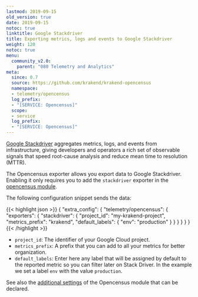 ```yaml
---
lastmod: 2019-09-15
old_version: true
date: 2019-09-15
notoc: true
linktitle: Google Stackdriver
title: Exporting metrics, logs and events to Google Stackdriver
weight: 120
notoc: true
menu:
  community_v2.0:
    parent: "080 Telemetry and Analytics"
meta:
  since: 0.7
  source: https://github.com/krakend/krakend-opencensus
  namespace:
  - telemetry/opencensus
  log_prefix:
  - "[SERVICE: Opencensus]"
  scope:
  - service
  log_prefix:
  - "[SERVICE: Opencensus]"
---
```


[Google Stackdriver](https://cloud.google.com/stackdriver/) aggregates metrics, logs, and events from infrastructure, giving developers and operators a rich set of observable signals that speed root-cause analysis and reduce mean time to resolution (MTTR).

The Opencensus exporter allows you export data to Google Stackdriver. Enabling it only requires you to add the `stackdriver` exporter in the [opencensus module](/docs/v2.0/telemetry/opencensus/).

The following configuration snippet sends the data:

{{< highlight json >}}
{
  "extra_config": {
    "telemetry/opencensus": {
      "exporters": {
        "stackdriver": {
          "project_id": "my-krakend-project",
          "metrics_prefix": "krakend",
          "default_labels": {
          "env": "production"
          }
        }
      }
    }
  }
}
{{< /highlight >}}

*   `project_id`: The identifier of your Google Cloud project.
*   `metrics_prefix`: A prefix that you can add to all your metrics for better organization.
*   `default_labels`: Enter here any label that will be assigned by default to the reported metric so you can filter later on Stack Driver. In the example we set a label `env` with the value `production`.

See also the [additional settings](/docs/v2.0/telemetry/opencensus/) of the Opencensus module that can be declared.
